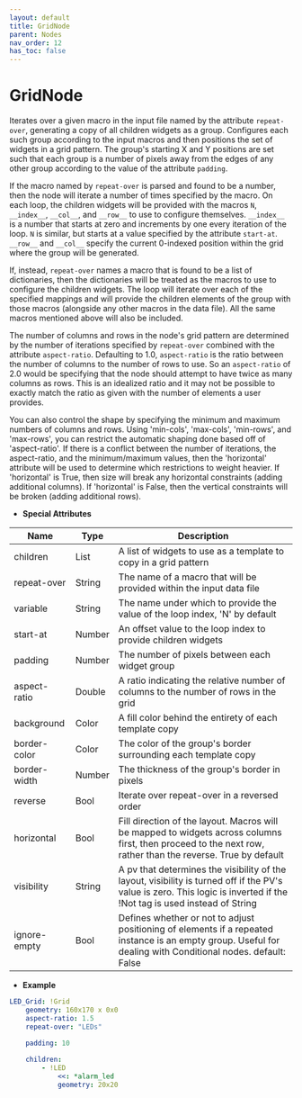 ```yaml
---
layout: default
title: GridNode
parent: Nodes
nav_order: 12
has_toc: false
---
```



# GridNode

Iterates over a given macro in the input file named by the attribute `repeat-over`, generating 
a copy of all children widgets as a group. Configures each such group according to the input 
macros and then positions the set of widgets in a grid pattern. The group's starting X and Y 
positions are set such that each group is a number of pixels away from the edges of any other 
group according to the value of the attribute `padding`. 

If the macro named by `repeat-over` is parsed and found to be a number, then the node will iterate
a number of times specified by the macro. On each loop, the children widgets will be provided with
the macros `N`, `__index__`, `__col__`, and `__row__` to use to configure themselves. `__index__` 
is a number that starts at zero and increments by one every iteration of the loop. `N` is similar, 
but starts at a value specified by the attribute `start-at`. `__row__` and `__col__` specify the
current 0-indexed position within the grid where the group will be generated.

If, instead, `repeat-over` names a macro that is found to be a list of dictionaries, then the
dictionaries will be treated as the macros to use to configure the children widgets. The loop
will iterate over each of the specified mappings and will provide the children elements of the
group with those macros (alongside any other macros in the data file). All the same macros
mentioned above will also be included.

The number of columns and rows in the node's grid pattern are determined by the number of iterations
specified by `repeat-over` combined with the attribute `aspect-ratio`. Defaulting to 1.0, `aspect-ratio` 
is the ratio between the number of columns to the number of rows to use. So an `aspect-ratio` of 2.0
would be specifying that the node should attempt to have twice as many columns as rows. This is
an idealized ratio and it may not be possible to exactly match the ratio as given with the number of
elements a user provides.

You can also control the shape by specifying the minimum and maximum numbers of columns and rows. Using
'min-cols', 'max-cols', 'min-rows', and 'max-rows', you can restrict the automatic shaping done based
off of 'aspect-ratio'. If there is a conflict between the number of iterations, the aspect-ratio, and
the minimum/maximum values, then the 'horizontal' attribute will be used to determine which restrictions
to weight heavier. If 'horizontal' is True, then size will break any horizontal constraints (adding additional
columns). If 'horizontal' is False, then the vertical constraints will be broken (adding additional rows).


* **Special Attributes**

|       Name     |  Type  | Description|
|----------------|--------|------------|
| children       | List   | A list of widgets to use as a template to copy in a grid pattern |
| repeat-over    | String | The name of a macro that will be provided within the input data file |
| variable       | String | The name under which to provide the value of the loop index, 'N' by default |
| start-at       | Number | An offset value to the loop index to provide children widgets |
| padding        | Number | The number of pixels between each widget group |
| aspect-ratio   | Double | A ratio indicating the relative number of columns to the number of rows in the grid |
| background     | Color  | A fill color behind the entirety of each template copy |
| border-color   | Color  | The color of the group's border surrounding each template copy |
| border-width   | Number | The thickness of the group's border in pixels |
| reverse        | Bool   | Iterate over repeat-over in a reversed order |
| horizontal     | Bool   | Fill direction of the layout. Macros will be mapped to widgets across columns first, then proceed to the next row, rather than the reverse. True by default |
| visibility     | String | A pv that determines the visibility of the layout, visibility is turned off if the PV's value is zero. This logic is inverted if the !Not tag is used instead of String |
| ignore-empty   | Bool   | Defines whether or not to adjust positioning of elements if a repeated instance is an empty group. Useful for dealing with Conditional nodes. default: False |


* **Example**

```yaml
LED_Grid: !Grid
    geometry: 160x170 x 0x0
    aspect-ratio: 1.5
    repeat-over: "LEDs"
    
    padding: 10

    children:
        - !LED
            <<: *alarm_led
            geometry: 20x20
```